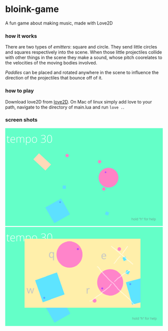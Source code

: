 # bloink-game
A fun game about making music, made with Love2D

### how it works
There are two types of *emitters*: square and circle. They send little circles and squares respectively into the scene. When those little projectiles collide with other things in the scene they make a sound, whose pitch coorelates to the velocities of the moving bodies involved.

*Paddles* can be placed and rotated anywhere in the scene to influence the direction of the projectiles that bounce off of it.


### how to play 
Download love2D from [love2D](http://www.love2d.org). On Mac of linux simply add love to your path, navigate to the directory of main.lua and run `love .`.


### screen shots

![screenshot](screenGrab1.png)
![screenshot](screenGrab2.png)
